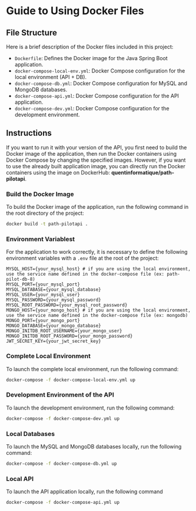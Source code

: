 # Guide to Using Docker Files

## File Structure

Here is a brief description of the Docker files included in this project:

- `Dockerfile`: Defines the Docker image for the Java Spring Boot application.
- `docker-compose-local-env.yml`: Docker Compose configuration for the local environment (API + DB).
- `docker-compose-db.yml`: Docker Compose configuration for MySQL and MongoDB databases.
- `docker-compose-api.yml`: Docker Compose configuration for the API application.
- `docker-compose-dev.yml`: Docker Compose configuration for the development environment.

## Instructions

If you want to run it with your version of the API, you first need to build the Docker image of the application, then run the Docker containers using Docker Compose by changing the specified images. However, if you want to use the already built application image, you can directly run the Docker containers using the image on DockerHub: **quentinformatique/path-pilotapi**.

### Build the Docker Image

To build the Docker image of the application, run the following command in the root directory of the project:

```sh
docker build -t path-pilotapi .
```

### Environment Variablest

For the application to work correctly, it is necessary to define the following environment variables with a `.env` file at the root of the project:

```.env
MYSQL_HOST={your_mysql_host} # if you are using the local environment, use the service name defined in the docker-compose file (ex: path-pilot-db-8)
MYSQL_PORT={your_mysql_port}
MYSQL_DATABASE={your_mysql_database}
MYSQL_USER={your_mysql_user}
MYSQL_PASSWORD={your_mysql_password}
MYSQL_ROOT_PASSWORD={your_mysql_root_password}
MONGO_HOST={your_mongo_host} # if you are using the local environment, use the service name defined in the docker-compose file (ex: mongodb)
MONGO_PORT={your_mongo_port}
MONGO_DATABASE={your_mongo_database}
MONGO_INITDB_ROOT_USERNAME={your_mongo_user}
MONGO_INITDB_ROOT_PASSWORD={your_mongo_password}
JWT_SECRET_KEY={your_jwt_secret_key}
```

### Complete Local Environment

To launch the complete local environment, run the following command:

```sh
docker-compose -f docker-compose-local-env.yml up
```

### Development Environment of the API

To launch the development environment, run the following command:

```sh
docker-compose -f docker-compose-dev.yml up
```

### Local Databases

To launch the MySQL and MongoDB databases locally, run the following command:

```sh
docker-compose -f docker-compose-db.yml up
```

### Local API

To launch the API application locally, run the following command

```sh
docker-compose -f docker-compose-api.yml up
```
